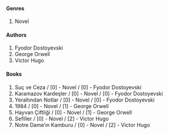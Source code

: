 #### Genres
1. Novel

#### Authors
1. Fyodor Dostoyevski
2. George Orwell
3. Victor Hugo

#### Books
1. Suç ve Ceza / [0] - Novel / [0] - Fyodor Dostoyevski
2. Karamazov Kardeşler / [0] - Novel / [0] - Fyodor Dostoyevski
3. Yeraltından Notlar / [0] - Novel / [0] - Fyodor Dostoyevski
4. 1984 / [0] - Novel / [1] - George Orwell
5. Hayvan Çiftliği / [0] - Novel / [1] - George Orwell
6. Sefiller / [0] - Novel / [2] - Victor Hugo
7. Notre Dame’ın Kamburu / [0] - Novel / [2] - Victor Hugo